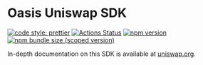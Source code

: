 # Oasis Uniswap SDK

[![code style: prettier](https://img.shields.io/badge/code_style-prettier-ff69b4.svg?style=flat-square)](https://github.com/prettier/prettier)
[![Actions Status](https://github.com/dltswap/uniswap-v2-sdk/workflows/CI/badge.svg)](https://github.com/dltswap/uniswap-v2-sdk)
[![npm version](https://img.shields.io/npm/v/oasis-uniswap-v2-sdk/latest.svg)](https://www.npmjs.com/package/oasis-uniswap-v2-sdk/v/latest)
[![npm bundle size (scoped version)](https://img.shields.io/bundlephobia/minzip/oasis-uniswap-v2-sdk/latest.svg)](https://bundlephobia.com/result?p=oasis-uniswap-v2-sdk@latest)

In-depth documentation on this SDK is available at [uniswap.org](https://uniswap.org/docs/v2/SDK/getting-started/).
